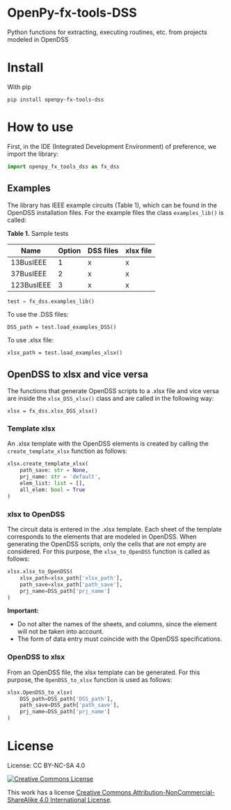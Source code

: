 # OpenPy-fx-tools-DSS
Python functions for extracting, executing routines, etc. from projects modeled in OpenDSS
# Install
With pip

``pip install openpy-fx-tools-dss``

# How to use
First, in the IDE (Integrated Development Environment) of preference, we import the library:

```Python
import openpy_fx_tools_dss as fx_dss
```
## Examples
The library has IEEE example circuits (Table 1), which can be found in the OpenDSS installation files.
For the example files the class ``examples_lib()`` is called: 

**Table 1.** Sample tests

| **Name**   | **Option** | **DSS files** | **xlsx file** |
|------------|------------|---------------|---------------|
| 13BusIEEE  | 1          | x             | x             |
| 37BusIEEE  | 2          | x             | x             |
| 123BusIEEE | 3          | x             | x             |


```Python
test = fx_dss.examples_lib()
```

To use the .DSS files:

``DSS_path = test.load_examples_DSS()``

To use .xlsx file:

``xlsx_path = test.load_examples_xlsx()``

## OpenDSS to xlsx and vice versa 
The functions that generate OpenDSS scripts to a .xlsx file and vice versa are inside the ``xlsx_DSS_xlsx()`` class and are called in the following way:

``xlsx = fx_dss.xlsx_DSS_xlsx()``
### Template xlsx

An .xlsx template with the OpenDSS elements is created by calling the ``create_template_xlsx`` function as follows:

```Python
xlsx.create_template_xlsx(
    path_save: str = None, 
    prj_name: str = 'default', 
    elem_list: list = [], 
    all_elem: bool = True
)
```
### xlsx to OpenDSS
The circuit data is entered in the .xlsx template. Each sheet of the template corresponds to the elements that are modeled in OpenDSS. When generating the OpenDSS scripts, only the cells that are not empty are considered.
For this purpose, the ``xlsx_to_OpenDSS`` function is called as follows:

```Python
xlsx.xlsx_to_OpenDSS(
    xlsx_path=xlsx_path['xlsx_path'],
    path_save=xlsx_path['path_save'],
    prj_name=DSS_path['prj_name']
)
```

**Important:**

* Do not alter the names of the sheets, and columns, since the element will not be taken into account. 
* The form of data entry must coincide with the OpenDSS specifications.




### OpenDSS to xlsx
From an OpenDSS file, the xlsx template can be generated. For this purpose, the ``OpenDSS_to_xlsx`` function is used as follows:

```Python
xlsx.OpenDSS_to_xlsx(
    DSS_path=DSS_path['DSS_path'],
    path_save=DSS_path['path_save'],
    prj_name=DSS_path['prj_name']
)
```

# License
License: CC BY-NC-SA 4.0

<a rel="license" href="http://creativecommons.org/licenses/by-nc-sa/4.0/"><img alt="Creative Commons License" style="border-width:0" src="https://i.creativecommons.org/l/by-nc-sa/4.0/88x31.png" /></a><br />

This work has a license <a rel="license" href="http://creativecommons.org/licenses/by-nc-sa/4.0/">Creative Commons Attribution-NonCommercial-ShareAlike 4.0 International License</a>.
